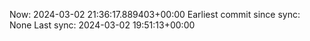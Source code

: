 Now: 2024-03-02 21:36:17.889403+00:00 Earliest commit since sync: None Last sync: 2024-03-02 19:51:13+00:00
